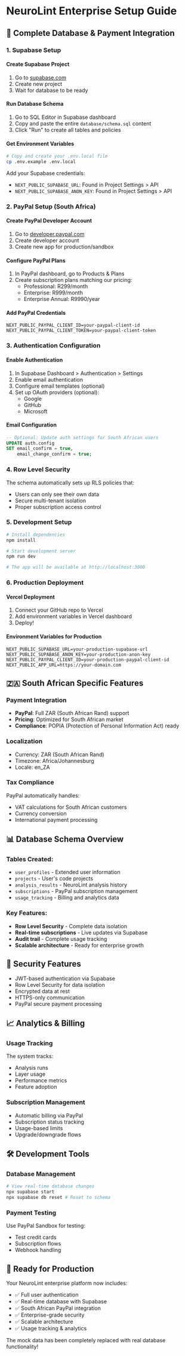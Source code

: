 # NeuroLint Enterprise Setup Guide

## 🚀 Complete Database & Payment Integration

### 1. Supabase Setup

#### Create Supabase Project

1. Go to [supabase.com](https://supabase.com)
2. Create new project
3. Wait for database to be ready

#### Run Database Schema

1. Go to SQL Editor in Supabase dashboard
2. Copy and paste the entire `database/schema.sql` content
3. Click "Run" to create all tables and policies

#### Get Environment Variables

```bash
# Copy and create your .env.local file
cp .env.example .env.local
```

Add your Supabase credentials:

- `NEXT_PUBLIC_SUPABASE_URL`: Found in Project Settings > API
- `NEXT_PUBLIC_SUPABASE_ANON_KEY`: Found in Project Settings > API

### 2. PayPal Setup (South Africa)

#### Create PayPal Developer Account

1. Go to [developer.paypal.com](https://developer.paypal.com)
2. Create developer account
3. Create new app for production/sandbox

#### Configure PayPal Plans

1. In PayPal dashboard, go to Products & Plans
2. Create subscription plans matching our pricing:
   - Professional: R299/month
   - Enterprise: R999/month
   - Enterprise Annual: R9990/year

#### Add PayPal Credentials

```env
NEXT_PUBLIC_PAYPAL_CLIENT_ID=your-paypal-client-id
NEXT_PUBLIC_PAYPAL_CLIENT_TOKEN=your-paypal-client-token
```

### 3. Authentication Configuration

#### Enable Authentication

1. In Supabase Dashboard > Authentication > Settings
2. Enable email authentication
3. Configure email templates (optional)
4. Set up OAuth providers (optional):
   - Google
   - GitHub
   - Microsoft

#### Email Configuration

```sql
-- Optional: Update auth settings for South African users
UPDATE auth.config
SET email_confirm = true,
    email_change_confirm = true;
```

### 4. Row Level Security

The schema automatically sets up RLS policies that:

- Users can only see their own data
- Secure multi-tenant isolation
- Proper subscription access control

### 5. Development Setup

```bash
# Install dependencies
npm install

# Start development server
npm run dev

# The app will be available at http://localhost:3000
```

### 6. Production Deployment

#### Vercel Deployment

1. Connect your GitHub repo to Vercel
2. Add environment variables in Vercel dashboard
3. Deploy!

#### Environment Variables for Production

```env
NEXT_PUBLIC_SUPABASE_URL=your-production-supabase-url
NEXT_PUBLIC_SUPABASE_ANON_KEY=your-production-anon-key
NEXT_PUBLIC_PAYPAL_CLIENT_ID=your-production-paypal-client-id
NEXT_PUBLIC_APP_URL=https://your-domain.com
```

## 🇿🇦 South African Specific Features

### Payment Integration

- **PayPal**: Full ZAR (South African Rand) support
- **Pricing**: Optimized for South African market
- **Compliance**: POPIA (Protection of Personal Information Act) ready

### Localization

- Currency: ZAR (South African Rand)
- Timezone: Africa/Johannesburg
- Locale: en_ZA

### Tax Compliance

PayPal automatically handles:

- VAT calculations for South African customers
- Currency conversion
- International payment processing

## 📊 Database Schema Overview

### Tables Created:

- `user_profiles` - Extended user information
- `projects` - User's code projects
- `analysis_results` - NeuroLint analysis history
- `subscriptions` - PayPal subscription management
- `usage_tracking` - Billing and analytics data

### Key Features:

- **Row Level Security** - Complete data isolation
- **Real-time subscriptions** - Live updates via Supabase
- **Audit trail** - Complete usage tracking
- **Scalable architecture** - Ready for enterprise growth

## 🔐 Security Features

- JWT-based authentication via Supabase
- Row Level Security for data isolation
- Encrypted data at rest
- HTTPS-only communication
- PayPal secure payment processing

## 📈 Analytics & Billing

### Usage Tracking

The system tracks:

- Analysis runs
- Layer usage
- Performance metrics
- Feature adoption

### Subscription Management

- Automatic billing via PayPal
- Subscription status tracking
- Usage-based limits
- Upgrade/downgrade flows

## 🛠️ Development Tools

### Database Management

```bash
# View real-time database changes
npx supabase start
npx supabase db reset # Reset to schema
```

### Payment Testing

Use PayPal Sandbox for testing:

- Test credit cards
- Subscription flows
- Webhook handling

## 🚀 Ready for Production

Your NeuroLint enterprise platform now includes:

- ✅ Full user authentication
- ✅ Real-time database with Supabase
- ✅ South African PayPal integration
- ✅ Enterprise-grade security
- ✅ Scalable architecture
- ✅ Usage tracking & analytics

The mock data has been completely replaced with real database functionality!
